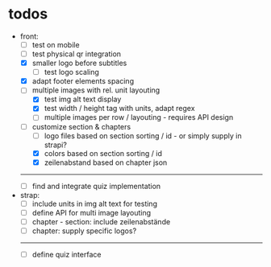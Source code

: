 # todos
- front:
  - [ ] test on mobile
  - [ ] test physical qr integration
  - [x] smaller logo before subtitles
    - [ ] test logo scaling
  - [x] adapt footer elements spacing
  - [ ] multiple images with rel. unit layouting
    - [x] test img alt text display
    - [x] test width / height tag with units, adapt regex
    - [ ] multiple images per row / layouting - requires API design
  - [ ] customize section & chapters 
    - [ ] logo files based on section sorting / id - or simply supply in strapi?
    - [x] colors     based on section sorting / id
    - [x] zeilenabstand based on chapter json
  - ---
  - [ ] find and integrate quiz implementation
- strap:
  - [ ] include units in img alt text for testing
  - [ ] define API for multi image layouting 
  - [ ] chapter - section: include zeilenabstände
  - [ ] chapter: supply specific logos?
  - ---
  - [ ] define quiz interface
